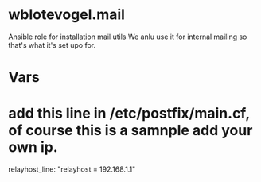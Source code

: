 # wblotevogel.mail
Ansible role for installation mail utils
We anlu use it for internal mailing so that's what it's set upo for.

# Vars
# add this line in /etc/postfix/main.cf, of course this is a samnple add your own ip.
relayhost_line: "relayhost = 192.168.1.1"
